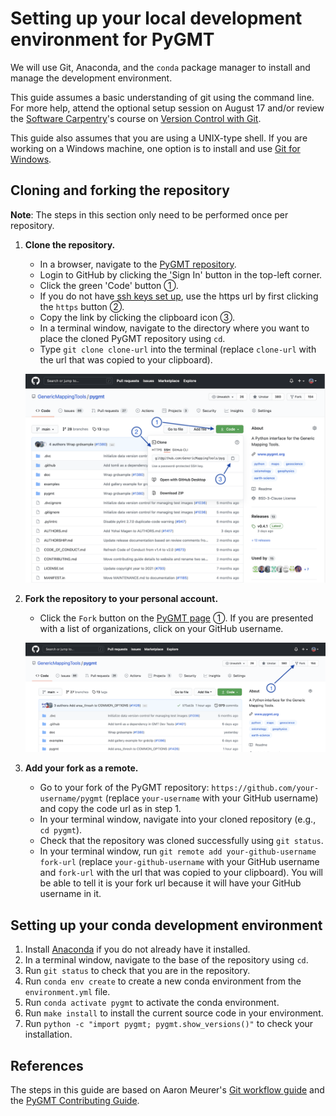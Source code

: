 # Setting up your local development environment for PyGMT

We will use Git, Anaconda, and the `conda` package manager to install and
manage the development environment.

This guide assumes a basic understanding of git using the command line. For
more help, attend the optional setup session on August 17 and/or review the
[Software Carpentry](https://software-carpentry.org/)'s course on
[Version Control with Git](https://swcarpentry.github.io/git-novice/).

This guide also assumes that you are using a UNIX-type shell. If you
are working on a Windows machine, one option is to install and use
[Git for Windows](https://gitforwindows.org/).

## Cloning and forking the repository

**Note**: The steps in this section only need to be performed once per
repository.

1. **Clone the repository.**

   - In a browser, navigate to the
     [PyGMT repository](https://github.com/GenericMappingTools/pygmt).
   - Login to GitHub by clicking the 'Sign In' button in the top-left corner.
   - Click the green 'Code' button ①.
   - If you do not have
     [ssh keys set up](https://docs.github.com/en/github/authenticating-to-github/connecting-to-github-with-ssh),
     use the https url by first clicking the `https` button ②.
   - Copy the link by clicking the clipboard icon ③.
   - In a terminal window, navigate to the directory where you want to place
     the cloned PyGMT repository using `cd`.
   - Type `git clone clone-url` into the terminal (replace `clone-url`
     with the url that was copied to your clipboard).

   ![clone.png](images/clone.png)

2. **Fork the repository to your personal account.**

   - Click the `Fork` button on the
     [PyGMT page](https://github.com/GenericMappingTools/pygmt) ①. If you are
     presented with a list of organizations, click on your GitHub username.

   ![fork.png](images/fork.png)

3. **Add your fork as a remote.**

   - Go to your fork of the PyGMT repository:
     `https://github.com/your-username/pygmt` (replace `your-username` with
     your GitHub username) and copy the code url as in step 1.
   - In your terminal window, navigate into your cloned repository
     (e.g., `cd pygmt`).
   - Check that the repository was cloned successfully using `git status`.
   - In your terminal window, run `git remote add your-github-username fork-url`
     (replace `your-github-username` with your GitHub username and `fork-url`
     with the url that was copied to your clipboard). You will be able to tell
     it is your fork url because it will have your GitHub username in it.

## Setting up your conda development environment

1. Install [Anaconda](https://www.anaconda.com/products/individual) if you do
   not already have it installed.
2. In a terminal window, navigate to the base of the repository using `cd`.
3. Run `git status` to check that you are in the repository.
4. Run `conda env create` to create a new conda environment from the
   `environment.yml` file.
5. Run `conda activate pygmt` to activate the conda environment.
6. Run `make install` to install the current source code in your environment.
7. Run `python -c "import pygmt; pygmt.show_versions()"` to check your
   installation.

## References

The steps in this guide are based on Aaron Meurer's
[Git workflow guide](https://www.asmeurer.com/git-workflow/) and the
[PyGMT Contributing Guide](https://www.pygmt.org/dev/contributing.html).